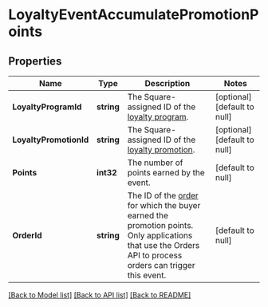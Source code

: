 # LoyaltyEventAccumulatePromotionPoints

## Properties
Name | Type | Description | Notes
------------ | ------------- | ------------- | -------------
**LoyaltyProgramId** | **string** | The Square-assigned ID of the [loyalty program](https://developer.squareup.com/reference/square_2024-07-17/objects/LoyaltyProgram). | [optional] [default to null]
**LoyaltyPromotionId** | **string** | The Square-assigned ID of the [loyalty promotion](https://developer.squareup.com/reference/square_2024-07-17/objects/LoyaltyPromotion). | [optional] [default to null]
**Points** | **int32** | The number of points earned by the event. | [default to null]
**OrderId** | **string** | The ID of the [order](https://developer.squareup.com/reference/square_2024-07-17/objects/Order) for which the buyer earned the promotion points. Only applications that use the Orders API to process orders can trigger this event. | [default to null]

[[Back to Model list]](../README.md#documentation-for-models) [[Back to API list]](../README.md#documentation-for-api-endpoints) [[Back to README]](../README.md)

